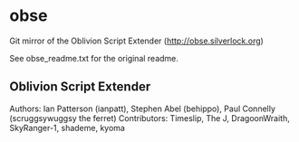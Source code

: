 obse
====

Git mirror of the Oblivion Script Extender (http://obse.silverlock.org)

See obse_readme.txt for the original readme.


Oblivion Script Extender
------------------------

Authors: Ian Patterson (ianpatt), Stephen Abel (behippo), Paul Connelly (scruggsywuggsy the ferret)
Contributors: Timeslip, The J, DragoonWraith, SkyRanger-1, shademe, kyoma
